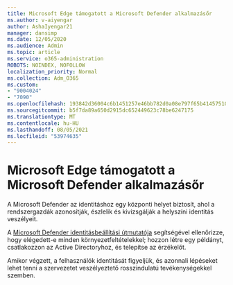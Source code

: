 ```yaml
---
title: Microsoft Edge támogatott a Microsoft Defender alkalmazásőr
ms.author: v-aiyengar
author: AshaIyengar21
manager: dansimp
ms.date: 12/05/2020
ms.audience: Admin
ms.topic: article
ms.service: o365-administration
ROBOTS: NOINDEX, NOFOLLOW
localization_priority: Normal
ms.collection: Adm_O365
ms.custom:
- "9004024"
- "7090"
ms.openlocfilehash: 193842d36004c6b1451257e46bb782d0a08e797f65b41457510339fb90aa7083
ms.sourcegitcommit: b5f7da89a650d2915dc652449623c78be6247175
ms.translationtype: MT
ms.contentlocale: hu-HU
ms.lasthandoff: 08/05/2021
ms.locfileid: "53974635"
---
```

# <a name="microsoft-edges-support-for-microsoft-defender-application-guard"></a>Microsoft Edge támogatott a Microsoft Defender alkalmazásőr

A Microsoft Defender az identitáshoz egy központi helyet biztosít, ahol a rendszergazdák azonosítják, észlelik és kivizsgálják a helyszíni identitás veszélyeit. 

A [Microsoft Defender identitásbeállítási útmutatója](https://admin.microsoft.com/AdminPortal/Home?#/modernonboarding/microsoftdefenderforidentitysetupguide) segítségével ellenőrizze, hogy elégedett-e minden környezetfeltételekkel; hozzon létre egy példányt, csatlakozzon az Active Directoryhoz, és telepítse az érzékelőt. 

Amikor végzett, a felhasználók identitását figyeljük, és azonnali lépéseket lehet tenni a szervezetet veszélyeztető rosszindulatú tevékenységekkel szemben.
